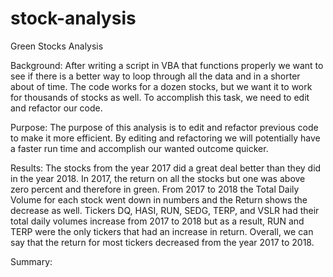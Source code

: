 # stock-analysis

Green Stocks Analysis

Background:
After writing a script in VBA that functions properly we want to see if there is a better way to loop through all the data and in a shorter about of time. The code works for a dozen stocks, but we want it to work for thousands of stocks as well. To accomplish this task, we need to edit and refactor our code.

Purpose:
The purpose of this analysis is to edit and refactor previous code to make it more efficient. By editing and refactoring we will potentially have a faster run time and accomplish our wanted outcome quicker.

Results:
The stocks from the year 2017 did a great deal better than they did in the year 2018. In 2017, the return on all the stocks but one was above zero percent and therefore in green. From 2017 to 2018 the Total Daily Volume for each stock went down in numbers and the Return shows the decrease as well. Tickers DQ, HASI, RUN, SEDG, TERP, and VSLR had their total daily volumes increase from 2017 to 2018 but as a result, RUN and TERP were the only tickers that had an increase in return. Overall, we can say that the return for most tickers decreased from the year 2017 to 2018.

Summary:


